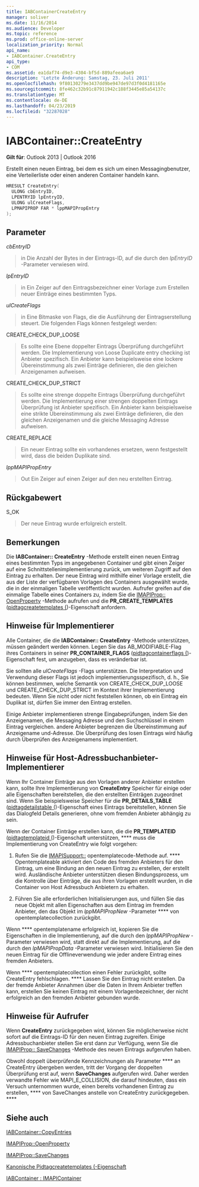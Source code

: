 ```yaml
---
title: IABContainerCreateEntry
manager: soliver
ms.date: 11/16/2014
ms.audience: Developer
ms.topic: reference
ms.prod: office-online-server
localization_priority: Normal
api_name:
- IABContainer.CreateEntry
api_type:
- COM
ms.assetid: ea1daf74-d9e3-4304-bf5d-889afeea6ae9
description: 'Letzte Änderung: Samstag, 23. Juli 2011'
ms.openlocfilehash: 9f80130279e3437dd9be947de97d3f0d4181165e
ms.sourcegitcommit: 8fe462c32b91c87911942c188f3445e85a54137c
ms.translationtype: MT
ms.contentlocale: de-DE
ms.lasthandoff: 04/23/2019
ms.locfileid: "32287028"
---
```

# <a name="iabcontainercreateentry"></a>IABContainer::CreateEntry

  
  
**Gilt für**: Outlook 2013 | Outlook 2016 
  
Erstellt einen neuen Eintrag, bei dem es sich um einen Messagingbenutzer, eine Verteilerliste oder einen anderen Container handeln kann.
  
```cpp
HRESULT CreateEntry(
  ULONG cbEntryID,
  LPENTRYID lpEntryID,
  ULONG ulCreateFlags,
  LPMAPIPROP FAR * lppMAPIPropEntry
);
```

## <a name="parameters"></a>Parameter

 _cbEntryID_
  
> in Die Anzahl der Bytes in der Eintrags-ID, auf die durch den _lpEntryID_ -Parameter verwiesen wird. 
    
 _lpEntryID_
  
> in Ein Zeiger auf den Eintragsbezeichner einer Vorlage zum Erstellen neuer Einträge eines bestimmten Typs. 
    
 _ulCreateFlags_
  
> in Eine Bitmaske von Flags, die die Ausführung der Eintragserstellung steuert. Die folgenden Flags können festgelegt werden:
    
CREATE_CHECK_DUP_LOOSE 
  
> Es sollte eine Ebene doppelter Eintrags Überprüfung durchgeführt werden. Die Implementierung von Loose Duplicate entry checking ist Anbieter spezifisch. Ein Anbieter kann beispielsweise eine lockere Übereinstimmung als zwei Einträge definieren, die den gleichen Anzeigenamen aufweisen.
    
CREATE_CHECK_DUP_STRICT 
  
> Es sollte eine strenge doppelte Eintrags Überprüfung durchgeführt werden. Die Implementierung einer strengen doppelten Eintrags Überprüfung ist Anbieter spezifisch. Ein Anbieter kann beispielsweise eine strikte Übereinstimmung als zwei Einträge definieren, die den gleichen Anzeigenamen und die gleiche Messaging Adresse aufweisen.
    
CREATE_REPLACE 
  
> Ein neuer Eintrag sollte ein vorhandenes ersetzen, wenn festgestellt wird, dass die beiden Duplikate sind.
    
 _lppMAPIPropEntry_
  
> Out Ein Zeiger auf einen Zeiger auf den neu erstellten Eintrag.
    
## <a name="return-value"></a>Rückgabewert

S_OK 
  
> Der neue Eintrag wurde erfolgreich erstellt.
    
## <a name="remarks"></a>Bemerkungen

Die **IABContainer:: CreateEntry** -Methode erstellt einen neuen Eintrag eines bestimmten Typs im angegebenen Container und gibt einen Zeiger auf eine Schnittstellenimplementierung zurück, um weiteren Zugriff auf den Eintrag zu erhalten. Der neue Eintrag wird mithilfe einer Vorlage erstellt, die aus der Liste der verfügbaren Vorlagen des Containers ausgewählt wurde, die in der einmaligen Tabelle veröffentlicht wurden. Aufrufer greifen auf die einmalige Tabelle eines Containers zu, indem Sie die [IMAPIProp:: OpenProperty](imapiprop-openproperty.md) -Methode aufrufen und die **PR_CREATE_TEMPLATES** ([pidtagcreatetemplates (](pidtagcreatetemplates-canonical-property.md))-Eigenschaft anfordern. 
  
## <a name="notes-to-implementers"></a>Hinweise für Implementierer

Alle Container, die die **IABContainer:: CreateEntry** -Methode unterstützen, müssen geändert werden können. Legen Sie das AB_MODIFIABLE-Flag ihres Containers in seiner **PR_CONTAINER_FLAGS** ([pidtagcontainerflags (](pidtagcontainerflags-canonical-property.md))-Eigenschaft fest, um anzugeben, dass es veränderbar ist. 
  
Sie sollten alle _ulCreateFlags_ -Flags unterstützen. Die Interpretation und Verwendung dieser Flags ist jedoch implementierungsspezifisch, d. h., Sie können bestimmen, welche Semantik von CREATE_CHECK_DUP_LOOSE und CREATE_CHECK_DUP_STRICT im Kontext ihrer Implementierung bedeuten. Wenn Sie nicht oder nicht feststellen können, ob ein Eintrag ein Duplikat ist, dürfen Sie immer den Eintrag erstellen. 
  
Einige Anbieter implementieren strenge Eingabeprüfungen, indem Sie den Anzeigenamen, die Messaging Adresse und den Suchschlüssel in einem Eintrag vergleichen. andere Anbieter begrenzen die Übereinstimmung auf Anzeigename und-Adresse. Die Überprüfung des losen Eintrags wird häufig durch Überprüfen des Anzeigenamens implementiert. 
  
## <a name="notes-to-host-address-book-provider-implementers"></a>Hinweise für Host-Adressbuchanbieter-Implementierer

Wenn Ihr Container Einträge aus den Vorlagen anderer Anbieter erstellen kann, sollte Ihre Implementierung von **CreateEntry** Speicher für einige oder alle Eigenschaften bereitstellen, die den erstellten Einträgen zugeordnet sind. Wenn Sie beispielsweise Speicher für die **PR_DETAILS_TABLE** ([pidtagdetailstable (](pidtagdetailstable-canonical-property.md))-Eigenschaft eines Eintrags bereitstellen, können Sie das Dialogfeld Details generieren, ohne vom fremden Anbieter abhängig zu sein. 
  
Wenn der Container Einträge erstellen kann, die die **PR_TEMPLATEID** ([pidtagtemplateid (](pidtagtemplateid-canonical-property.md))-Eigenschaft unterstützen, **** muss die Implementierung von CreateEntry wie folgt vorgehen: 
  
1. Rufen Sie die [IMAPISupport::](imapisupport-opentemplateid.md) opentemplatecode-Methode auf. **** Opentemplateable aktiviert den Code des fremden Anbieters für den Eintrag, um eine Bindung an den neuen Eintrag zu erstellen, der erstellt wird. Ausländische Anbieter unterstützen diesen Bindungsprozess, um die Kontrolle über Einträge, die aus ihren Vorlagen erstellt wurden, in die Container von Host Adressbuch Anbietern zu erhalten. 
    
2. Führen Sie alle erforderlichen Initialisierungen aus, und füllen Sie das neue Objekt mit allen Eigenschaften aus dem Eintrag im fremden Anbieter, den das Objekt im _lppMAPIPropNew_ -Parameter **** von opentemplatecollection zurückgibt.
    
Wenn **** opentemplatename erfolgreich ist, kopieren Sie die Eigenschaften in die Implementierung, auf die durch den _lppMAPIPropNew_ -Parameter verwiesen wird, statt direkt auf die Implementierung, auf die durch den _lpMAPIPropData_ -Parameter verwiesen wird. Initialisieren Sie den neuen Eintrag für die Offlineverwendung wie jeder andere Eintrag eines fremden Anbieters. 
  
Wenn **** opentemplatecollection einen Fehler zurückgibt, sollte CreateEntry fehlschlagen. **** Lassen Sie den Eintrag nicht erstellen. Da der fremde Anbieter Annahmen über die Daten in Ihrem Anbieter treffen kann, erstellen Sie keinen Eintrag mit einem Vorlagenbezeichner, der nicht erfolgreich an den fremden Anbieter gebunden wurde. 
  
## <a name="notes-to-callers"></a>Hinweise für Aufrufer

Wenn **CreateEntry** zurückgegeben wird, können Sie möglicherweise nicht sofort auf die Eintrags-ID für den neuen Eintrag zugreifen. Einige Adressbuchanbieter stellen Sie erst dann zur Verfügung, wenn Sie die [IMAPIProp:: SaveChanges](imapiprop-savechanges.md) -Methode des neuen Eintrags aufgerufen haben. 
  
Obwohl doppelt überprüfende Kennzeichnungen als Parameter **** an CreateEntry übergeben werden, tritt der Vorgang der doppelten Überprüfung erst auf, wenn **SaveChanges** aufgerufen wird. Daher werden verwandte Fehler wie MAPI_E_COLLISION, die darauf hindeuten, dass ein Versuch unternommen wurde, einen bereits vorhandenen Eintrag zu erstellen, **** von SaveChanges anstelle von CreateEntry zurückgegeben. ****
  
## <a name="see-also"></a>Siehe auch



[IABContainer::CopyEntries](iabcontainer-copyentries.md)
  
[IMAPIProp::OpenProperty](imapiprop-openproperty.md)
  
[IMAPIProp::SaveChanges](imapiprop-savechanges.md)
  
[Kanonische Pidtagcreatetemplates (-Eigenschaft](pidtagcreatetemplates-canonical-property.md)
  
[IABContainer : IMAPIContainer](iabcontainerimapicontainer.md)

